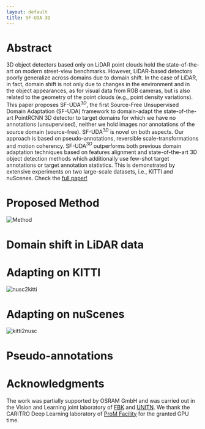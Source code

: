 ```yaml
---
layout: default
title: SF-UDA-3D
---
```


# Abstract

3D object detectors based only on LiDAR point clouds hold the state-of-the-art on modern street-view benchmarks.
However, LiDAR-based detectors poorly generalize across domains due to domain shift. In the case of LiDAR, in fact, domain shift is not only due to changes in the environment and in the object appearances, as for visual data from RGB cameras, but is also related to the geometry of the point clouds (e.g., point density variations).
This paper proposes SF-UDA$^{3D}$, the first Source-Free Unsupervised Domain Adaptation (SF-UDA) framework to domain-adapt the state-of-the-art PointRCNN 3D detector to target domains for which we have no annotations (unsupervised), neither we hold images nor annotations of the source domain (source-free). SF-UDA$^{3D}$ is novel on both aspects. Our approach is based on pseudo-annotations, reversible scale-transformations and motion coherency.
SF-UDA$^{3D}$ outperforms both previous domain adaptation techniques based on features alignment and state-of-the-art 3D object detection methods which additionally use few-shot target annotations or target annotation statistics. This is demonstrated by extensive experiments on two large-scale datasets, i.e., KITTI and nuScenes.
Check the [full paper!](https://arxiv.org/abs/2010.08243)

# Proposed Method

![Method](/images/method.png)

# Domain shift in LiDAR data



# Adapting on KITTI

![nusc2kitti](/images/nusc2kitti.png)

# Adapting on nuScenes
![kitti2nusc](/images/kitti2nuscenes.png)


# Pseudo-annotations



# Acknowledgments

The work was partially supported by OSRAM GmbH and was carried out in the Vision and Learning joint laboratory of [FBK](https://www.fbk.eu/en/) and [UNITN](http://mhug.disi.unitn.it/index.php/people/). We thank the CARITRO Deep Learning laboratory of [ProM Facility](https://polomeccatronica.it/cosa-offriamo/laboratori-prom) for the granted GPU time.


